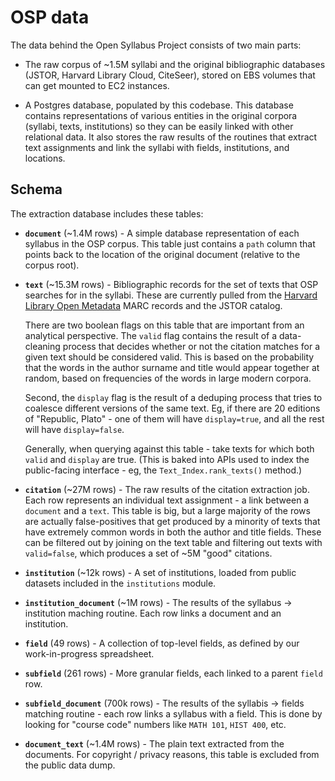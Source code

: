 
# OSP data

The data behind the Open Syllabus Project consists of two main parts:

- The raw corpus of ~1.5M syllabi and the original bibliographic databases (JSTOR, Harvard Library Cloud, CiteSeer), stored on EBS volumes that can get mounted to EC2 instances.

- A Postgres database, populated by this codebase. This database contains representations of various entities in the original corpora (syllabi, texts, institutions) so they can be easily linked with other relational data. It also stores the raw results of the routines that extract text assignments and link the syllabi with fields, institutions, and locations.

## Schema

The extraction database includes these tables:

- **`document`** (~1.4M rows) - A simple database representation of each syllabus in the OSP corpus. This table just contains a `path` column that points back to the location of the original document (relative to the corpus root).

- **`text`** (~15.3M rows) - Bibliographic records for the set of texts that OSP searches for in the syllabi. These are currently pulled from the [Harvard Library Open Metadata](http://library.harvard.edu/open-metadata) MARC records and the JSTOR catalog.

  There are two boolean flags on this table that are important from an analytical perspective. The `valid` flag contains the result of a data-cleaning process that decides whether or not the citation matches for a given text should be considered valid. This is based on the probability that the words in the author surname and title would appear together at random, based on frequencies of the words in large modern corpora.

  Second, the `display` flag is the result of a deduping process that tries to coalesce different versions of the same text. Eg, if there are 20 editions of "Republic, Plato" - one of them will have `display=true`, and all the rest will have `display=false`.

  Generally, when querying against this table - take texts for which both `valid` and `display` are true. (This is baked into APIs used to index the public-facing interface - eg, the `Text_Index.rank_texts()` method.)

- **`citation`** (~27M rows) - The raw results of the citation extraction job. Each row represents an individual text assignment - a link between a `document` and a `text`. This table is big, but a large majority of the rows are actually false-positives that get produced by a minority of texts that have extremely common words in both the author and title fields. These can be filtered out by joining on the text table and filtering out texts with `valid=false`, which produces a set of ~5M "good" citations.

- **`institution`** (~12k rows) - A set of institutions, loaded from public datasets included in the `institutions` module.

- **`institution_document`** (~1M rows) - The results of the syllabus -> institution maching routine. Each row links a document and an institution.

- **`field`** (49 rows) - A collection of top-level fields, as defined by our work-in-progress spreadsheet.

- **`subfield`** (261 rows) - More granular fields, each linked to a parent `field` row.

- **`subfield_document`** (700k rows) - The results of the syllabis -> fields matching routine - each row links a syllabus with a field. This is done by looking for "course code" numbers like `MATH 101`, `HIST 400`, etc.

- **`document_text`** (~1.4M rows) - The plain text extracted from the documents. For copyright / privacy reasons, this table is excluded from the public data dump.
